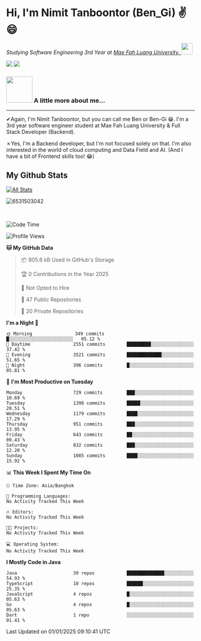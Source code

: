 # Hi, I'm Nimit Tanboontor (Ben_Gi) ✌😄
<p><em>Studying Software Engineering 3rd Year at <a href="https://en.mfu.ac.th/home.html"> Mae Fah Luang University.
</a><img src="https://media.giphy.com/media/WUlplcMpOCEmTGBtBW/giphy.gif" width="30"> </em></p>


[![](https://img.shields.io/badge/linkedin-%230077B5.svg?style=for-the-badge&logo=linkedin)]([https://www.linkedin.com/in/thanaphoom-babparn/](https://www.linkedin.com/in/nimit-tanbooutor-798139246/))
[![](https://img.shields.io/badge/Medium-12100E?style=for-the-badge&logo=medium&logoColor=white)](https://medium.com/@nimittanbooutor)

### <img src="https://media.giphy.com/media/VgCDAzcKvsR6OM0uWg/giphy.gif" width="70"> A little more about me...  

<hr> <!-- Horizontal line -->

&#10004;Again, I'm Nimit Tanboontor, but you can call me Ben or Ben-Gi 😁. I'm a 3rd year software engineer student at Mae Fah Luang University & Full Stack Developer (Backend).

&#10007;Yes, I'm a Backend developer, but I'm not focused solely on that. I'm also interested in the world of cloud computing and Data Field and AI. (And I have a bit of Frontend skills too! 😂)


## My Github Stats

[![All Stats](https://github-readme-stats.vercel.app/api?username=6531503042&show_icons=true&theme=algolia)](https://github.com/6531503042)

<p><img align="center" src="https://github-readme-streak-stats.herokuapp.com/?user=6531503042&" alt="6531503042" /></p>

<br />


<!--START_SECTION:waka-->
![Code Time](http://img.shields.io/badge/Code%20Time-257%20hrs%2036%20mins-blue)

![Profile Views](http://img.shields.io/badge/Profile%20Views-2-blue)

**🐱 My GitHub Data** 

> 📦 805.6 kB Used in GitHub's Storage 
 > 
> 🏆 0 Contributions in the Year 2025
 > 
> 🚫 Not Opted to Hire
 > 
> 📜 47 Public Repositories 
 > 
> 🔑 20 Private Repositories 
 > 
**I'm a Night 🦉** 

```text
🌞 Morning                349 commits         █░░░░░░░░░░░░░░░░░░░░░░░░   05.12 % 
🌆 Daytime                2551 commits        █████████░░░░░░░░░░░░░░░░   37.42 % 
🌃 Evening                3521 commits        █████████████░░░░░░░░░░░░   51.65 % 
🌙 Night                  396 commits         █░░░░░░░░░░░░░░░░░░░░░░░░   05.81 % 
```
📅 **I'm Most Productive on Tuesday** 

```text
Monday                   729 commits         ███░░░░░░░░░░░░░░░░░░░░░░   10.69 % 
Tuesday                  1398 commits        █████░░░░░░░░░░░░░░░░░░░░   20.51 % 
Wednesday                1179 commits        ████░░░░░░░░░░░░░░░░░░░░░   17.29 % 
Thursday                 951 commits         ███░░░░░░░░░░░░░░░░░░░░░░   13.95 % 
Friday                   643 commits         ██░░░░░░░░░░░░░░░░░░░░░░░   09.43 % 
Saturday                 832 commits         ███░░░░░░░░░░░░░░░░░░░░░░   12.20 % 
Sunday                   1085 commits        ████░░░░░░░░░░░░░░░░░░░░░   15.92 % 
```


📊 **This Week I Spent My Time On** 

```text
🕑︎ Time Zone: Asia/Bangkok

💬 Programming Languages: 
No Activity Tracked This Week

🔥 Editors: 
No Activity Tracked This Week

🐱‍💻 Projects: 
No Activity Tracked This Week

💻 Operating System: 
No Activity Tracked This Week
```

**I Mostly Code in Java** 

```text
Java                     39 repos            ██████████████░░░░░░░░░░░   54.93 % 
TypeScript               18 repos            ██████░░░░░░░░░░░░░░░░░░░   25.35 % 
JavaScript               4 repos             █░░░░░░░░░░░░░░░░░░░░░░░░   05.63 % 
Go                       4 repos             █░░░░░░░░░░░░░░░░░░░░░░░░   05.63 % 
Dart                     1 repo              ░░░░░░░░░░░░░░░░░░░░░░░░░   01.41 % 
```




 Last Updated on 01/01/2025 09:10:41 UTC
<!--END_SECTION:waka-->
